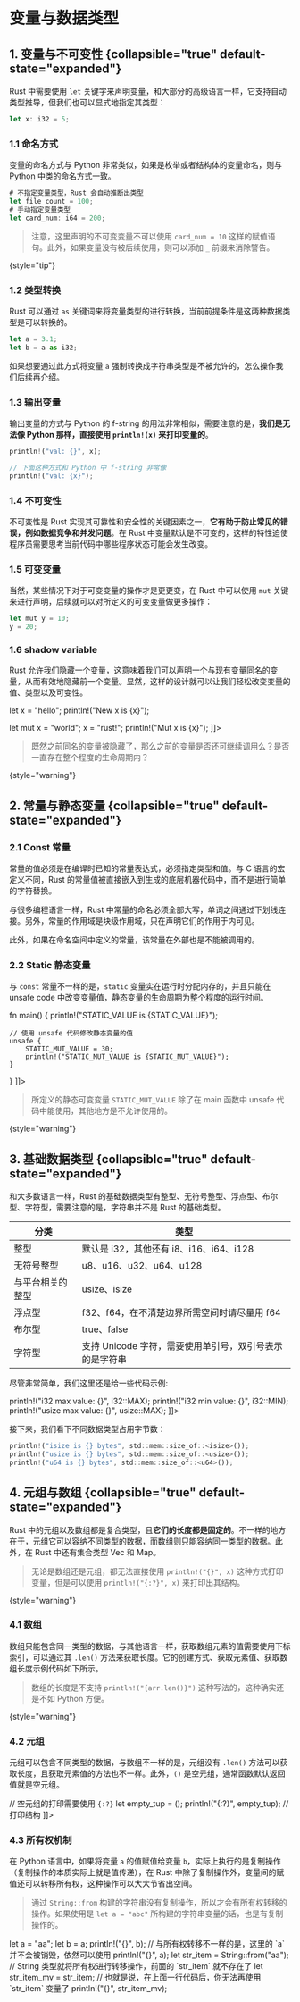 # 变量与数据类型

<show-structure depth="3"/>

## 1. 变量与不可变性 {collapsible="true" default-state="expanded"}

Rust 中需要使用 `let` 关键字来声明变量，和大部分的高级语言一样，它支持自动类型推导，但我们也可以显式地指定其类型：

```Javascript
let x: i32 = 5;
```

### 1.1 命名方式

变量的命名方式与 Python 非常类似，如果是枚举或者结构体的变量命名，则与 Python 中类的命名方式一致。

```Javascript
# 不指定变量类型，Rust 会自动推断出类型
let file_count = 100;
# 手动指定变量类型
let card_num: i64 = 200; 
```

> 注意，这里声明的不可变变量不可以使用 `card_num = 10` 这样的赋值语句。此外，如果变量没有被后续使用，则可以添加 `_` 前缀来消除警告。
> 
{style="tip"}


### 1.2 类型转换

Rust 可以通过 `as` 关键词来将变量类型的进行转换，当前前提条件是这两种数据类型是可以转换的。

```Javascript
let a = 3.1;
let b = a as i32;
```

如果想要通过此方式将变量 `a` 强制转换成字符串类型是不被允许的，怎么操作我们后续再介绍。

### 1.3 输出变量

输出变量的方式与 Python 的 f-string 的用法非常相似，需要注意的是，**我们是无法像 Python 那样，直接使用 `println!(x)` 来打印变量的**。

```Javascript
println!("val: {}", x);

// 下面这种方式和 Python 中 f-string 非常像
println!("val: {x}");
```

### 1.4 不可变性

不可变性是 Rust 实现其可靠性和安全性的关键因素之一，**它有助于防止常见的错误，例如数据竞争和并发问题**。在 Rust 中变量默认是不可变的，这样的特性迫使程序员需要思考当前代码中哪些程序状态可能会发生改变。

### 1.5 可变变量

当然，某些情况下对于可变变量的操作才是更更变，在 Rust 中可以使用 `mut` 关键来进行声明，后续就可以对所定义的可变变量做更多操作：

```Javascript
let mut y = 10;
y = 20;
```

### 1.6 shadow variable

Rust 允许我们隐藏一个变量，这意味着我们可以声明一个与现有变量同名的变量，从而有效地隐藏前一个变量。显然，这样的设计就可以让我们轻松改变变量的值、类型以及可变性。

<tabs>
<tab title="代码">
<code-block lang="javascript">
<![CDATA[
let x: i32 = 5;
{
    // 只在当前命名空间中有效，外部不可调用
    let x: i32 = 10;
    println!("Inner x is {}", x);
}
println!("Outer x is {x}");

let x = "hello";
println!("New x is {x}");

let mut x = "world";
x = "rust!";
println!("Mut x is {x}");
]]>
</code-block>
</tab>
<tab title="输出结果">
<code-block lang="python">
<![CDATA[
Inner x is 5
Outer x is 10
New x is hello
Mut x is rust!
]]>
</code-block>
</tab>
</tabs>


> 既然之前同名的变量被隐藏了，那么之前的变量是否还可继续调用么？是否一直存在整个程度的生命周期内？
> 
{style="warning"}

## 2. 常量与静态变量 {collapsible="true" default-state="expanded"}

### 2.1 Const 常量

常量的值必须是在编译时已知的常量表达式，必须指定类型和值。与 C 语言的宏定义不同，Rust 的常量值被直接嵌入到生成的底层机器代码中，而不是进行简单的字符替换。

与很多编程语言一样，Rust 中常量的命名必须全部大写，单词之间通过下划线连接。另外，常量的作用域是块级作用域，只在声明它们的作用于内可见。

<tabs>
<tab title="常量">
<code-block lang="javascript">
<![CDATA[
const SECONDS_HOUR: usize = 3_600;
const SECONDS_DAY: usize = 24 * SECONDS_HOUR;
println!("Seconds in a hour: {}", SECONDS_HOUR);
]]>
</code-block>
</tab>
<tab title="输出结果">
<code-block lang="python">
<![CDATA[
Seconds in a hour: 3600
]]>
</code-block>
</tab>
</tabs>

此外，如果在命名空间中定义的常量，该常量在外部也是不能被调用的。


### 2.2 Static 静态变量

与 `const` 常量不一样的是，`static` 变量实在运行时分配内存的，并且只能在 unsafe code 中改变变量值，静态变量的生命周期为整个程度的运行时间。


<tabs>
<tab title="代码">
<code-block lang="javascript">
<![CDATA[
static STATIC_VALUE: i32 = 42;
static mut STATIC_MUT_VALUE: i32 = 43;

fn main() {
   println!("STATIC_VALUE is {STATIC_VALUE}");

    // 使用 unsafe 代码修改静态变量的值
    unsafe {
        STATIC_MUT_VALUE = 30;
        println!("STATIC_MUT_VALUE is {STATIC_MUT_VALUE}");
    }
}
]]>
</code-block>
</tab>
<tab title="输出">
<code-block lang="python">
<![CDATA[
STATIC_VALUE is 42
STATIC_MUT_VALUE is 30
]]>
</code-block>
</tab>
</tabs>

> 所定义的静态可变变量 `STATIC_MUT_VALUE` 除了在 main 函数中 unsafe 代码中能使用，其他地方是不允许使用的。
> 
{style="warning"}


## 3. 基础数据类型 {collapsible="true" default-state="expanded"}

和大多数语言一样，Rust 的基础数据类型有整型、无符号整型、浮点型、布尔型、字符型，需要注意的是，字符串并不是 Rust 的基础类型。

| 分类       | 类型                               |
|----------|----------------------------------|
| 整型       | 默认是 i32，其他还有 i8、i16、i64、i128     |
| 无符号整型    | u8、u16、u32、u64、u128              |
| 与平台相关的整型 | usize、isize                      |
| 浮点型      | f32、f64，在不清楚边界所需空间时请尽量用 f64      |
| 布尔型      | true、false                       |
| 字符型      | 支持 Unicode 字符，需要使用单引号，双引号表示的是字符串 |

尽管非常简单，我们这里还是给一些代码示例:


<tabs>
<tab title="不同进制的整型">
<code-block lang="javascript">
<![CDATA[
let a1: i32 = -125;
let a2: i32 = 0xFF;
let a3: i32 = 0o13;
let a4: i32 = 0b10;
]]>
</code-block>
</tab>
<tab title="最大最小值">
<code-block lang="javascript">
<![CDATA[
println!("u32 max value: {}", u32::MAX);
println!("u32 min value: {}", u32::MIN);

println!("i32 max value: {}", i32::MAX);
println!("i32 min value: {}", i32::MIN);
println!("usize max value: {}", usize::MAX);
]]>
</code-block>
</tab>
<tab title="浮点型">
<code-block lang="javascript">
<![CDATA[
let f1: f32 = 1.123010123;
let f2: f64 = 9.88123123;
println!("Float are {:.2} {f2:.3}", f1);
]]>
</code-block>
</tab>

<tab title="布尔型">
<code-block lang="javascript">
<![CDATA[
let is_true: bool = true;
let is_false: bool = false;
]]>
</code-block>
</tab>

<tab title="字符型">
<code-block lang="javascript">
<![CDATA[
let char_c: char = 'c';
let char_emo: char = '😀';
]]>
</code-block>
</tab>
</tabs>

接下来，我们看下不同数据类型占用字节数：

```Javascript
println!("isize is {} bytes", std::mem::size_of::<isize>());
println!("usize is {} bytes", std::mem::size_of::<usize>());
println!("u64 is {} bytes", std::mem::size_of::<u64>());
```





## 4. 元组与数组 {collapsible="true" default-state="expanded"}

Rust 中的元组以及数组都是复合类型，且**它们的长度都是固定的**。不一样的地方在于，元组它可以容纳不同类型的数据，而数组则只能容纳同一类型的数据。此外，在 Rust 中还有集合类型 Vec 和 Map。


> 无论是数组还是元组，都无法直接使用 `println!("{}", x)` 这种方式打印变量，但是可以使用 `println!("{:?}", x)` 来打印出其结构。
>
{style="warning"}


### 4.1 数组

数组只能包含同一类型的数据，与其他语言一样，获取数组元素的值需要使用下标索引，可以通过其 `.len()` 方法来获取长度。它的创建方式、获取元素值、获取数组长度示例代码如下所示。

> 数组的长度是不支持 `println!("{arr.len()}")` 这种写法的，这种确实还是不如 Python 方便。
>
{style="warning"}

<tabs>
<tab title="定义数组">
<code-block lang="javascript">
<![CDATA[
let arr = [1, 2, 3];
let mut arr2 = [11, 12, 13];
arr2[0] = 111;
let arr3 = [1;3]  // 相当于 [1, 1, 1]，其中 `3` 表示数组个数
]]>
</code-block>
</tab>
<tab title="获取元素值">
<code-block lang="python">
<![CDATA[
let arr = [1, 2, 3];
println!("{}", arr[0]);
]]>
</code-block>
</tab>
<tab title="获取数组长度">
<code-block lang="python">
<![CDATA[
let arr = [1, 2, 3];
println!("arr length is {}", arr.len());
]]>
</code-block>
</tab>
<tab title="遍历元素">
<code-block lang="python">
<![CDATA[
let arr = [1, 2, 3];
for ele in arr {
   println!("{}", ele);
}
]]>
</code-block>
</tab>
</tabs>


### 4.2 元组

元组可以包含不同类型的数据，与数组不一样的是，元组没有 `.len()` 方法可以获取长度，且获取元素值的方法也不一样。此外，`()` 是空元组，通常函数默认返回值就是空元组。

<tabs>
<tab title="定义元组">
<code-block lang="javascript">
<![CDATA[
let tup = (0, "hi", 3.4);
// 当下标超过元组长度是会报错的，例如 `tup.3`
println!("Tup elements: {} {} {}", tup.0, tup.1, tup.2);

// 空元组的打印需要使用 `{:?}`
let empty_tup = ();
println!("{:?}", empty_tup); // 打印结构
]]>
</code-block>
</tab>

<tab title="可变元组">
<code-block lang="javascript">
<![CDATA[
let mut tup2 = (0, "hi", 3.4);
println!("Tup elements: {} {} {}", tup2.0, tup2.1, tup2.2);
tup2.1 = "hello";
println!("Tup elements: {} {} {}", tup2.0, tup2.1, tup2.2);
]]>
</code-block>
</tab>
</tabs>


### 4.3 所有权机制

在 Python 语言中，如果将变量 `a` 的值赋值给变量 `b`，实际上执行的是复制操作（复制操作的本质实际上就是值传递），在 Rust 中除了复制操作外，变量间的赋值还可以转移所有权，这种操作可以大大节省出空间。

> 通过 `String::from` 构建的字符串没有复制操作，所以才会有所有权转移的操作。如果使用是 `let a = "abc"` 所构建的字符串变量的话，也是有复制操作的。


<tabs>
<tab title="复制">
<code-block lang="javascript">
let a = "aa";
let b = a;
println!("{}", b);
// 与所有权转移不一样的是，这里的 `a` 并不会被销毁，依然可以使用
println!("{}", a);
</code-block>
</tab>
<tab title="转移所有权">
<code-block lang="javascript">
let str_item = String::from("aa");
// String 类型就将所有权进行转移操作，前面的 `str_item` 就不存在了
let str_item_mv = str_item;
// 也就是说，在上面一行代码后，你无法再使用 `str_item` 变量了
println!("{}", str_item_mv);
</code-block>
</tab>
</tabs>

